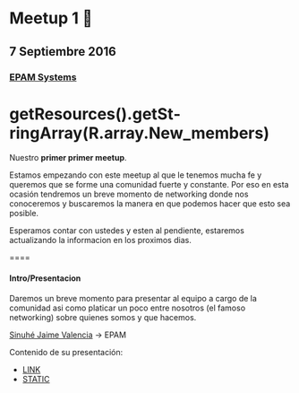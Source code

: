 # Meetup 1 :rocket:

## 7 Septiembre 2016

### [EPAM Systems](https://www.google.com/maps?f=q&hl=en&q=A,+Anillo+Perif%C3%A9rico+Sur+8110,+El+Mante,+San+Sebastianito,+45609+San+Pedro+Tlaquepaque,+Jal.,+Guadalajara,+mx)

# getResources().getSt­ringArray(R.array.Ne­w_members)

Nuestro **primer primer meetup**.

Estamos empezando con este meetup al que le tenemos mucha fe y queremos que se forme una comunidad fuerte y constante. Por eso en esta ocasión tendremos un breve momento de networking donde nos conoceremos y buscaremos la manera en que podemos hacer que esto sea posible.

Esperamos contar con ustedes y esten al pendiente, estaremos actualizando la informacion en los proximos dias.

====

#### Intro/Presentacion

Daremos un breve momento para presentar al equipo a cargo de la comunidad asi como platicar un poco entre nosotros (el famoso networking) sobre quienes somos y que hacemos.

[Sinuhé Jaime Valencia](http://github.com/sierisimo) -> EPAM

Contenido de su presentación:

* [LINK](https://docs.google.com/presentation/d/1o_JNCY_XH_GI5pundxjjOuyXj2tr_1IUizmGGdW4mi8)
* [STATIC]()
